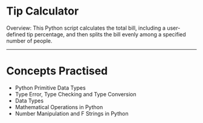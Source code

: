 # Tip Calculator
Overview:
This Python script calculates the total bill, including a user-defined tip percentage, and then splits the bill evenly among a specified number of people.

---
# Concepts Practised
- Python Primitive Data Types
- Type Error, Type Checking and Type Conversion
- Data Types
- Mathematical Operations in Python
- Number Manipulation and F Strings in Python
